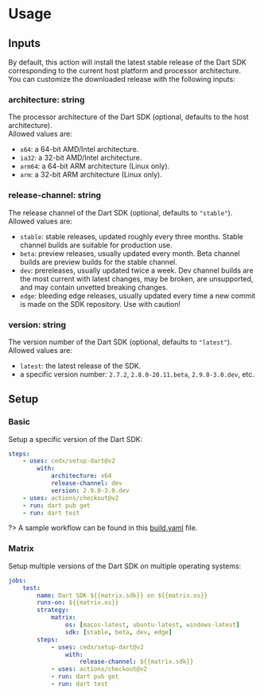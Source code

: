 # Usage

## Inputs
By default, this action will install the latest stable release of the Dart SDK corresponding to the current host platform and processor architecture.  
You can customize the downloaded release with the following inputs:

### **architecture**: string
The processor architecture of the Dart SDK (optional, defaults to the host architecture).  
Allowed values are:

- `x64`: a 64-bit AMD/Intel architecture.
- `ia32`: a 32-bit AMD/Intel architecture.
- `arm64`: a 64-bit ARM architecture (Linux only).
- `arm`: a 32-bit ARM architecture (Linux only).

### **release-channel**: string
The release channel of the Dart SDK (optional, defaults to `"stable"`).  
Allowed values are:

- `stable`: stable releases, updated roughly every three months. Stable channel builds are suitable for production use.
- `beta`: preview releases, usually updated every month. Beta channel builds are preview builds for the stable channel.
- `dev`: prereleases, usually updated twice a week. Dev channel builds are the most current with latest changes, may be broken, are unsupported, and may contain unvetted breaking changes.
- `edge`: bleeding edge releases, usually updated every time a new commit is made on the SDK repository. Use with caution!

### **version**: string
The version number of the Dart SDK (optional, defaults to `"latest"`).  
Allowed values are:

- `latest`: the latest release of the SDK.
- a specific version number: `2.7.2`, `2.8.0-20.11.beta`, `2.9.0-3.0.dev`, etc.

## Setup

### Basic
Setup a specific version of the Dart SDK:

```yaml
steps:
	- uses: cedx/setup-dart@v2
		with:
			architecture: x64
			release-channel: dev
			version: 2.9.0-3.0.dev
	- uses: actions/checkout@v2
	- run: dart pub get
	- run: dart test
```

?> A sample workflow can be found in this [build.yaml](https://git.belin.io/cedx/setup-dart/src/branch/main/example/build.yaml) file.

### Matrix
Setup multiple versions of the Dart SDK on multiple operating systems:

```yaml
jobs:
	test:
		name: Dart SDK ${{matrix.sdk}} on ${{matrix.os}}
		runs-on: ${{matrix.os}}
		strategy:
			matrix:
				os: [macos-latest, ubuntu-latest, windows-latest]
				sdk: [stable, beta, dev, edge]
		steps:
			- uses: cedx/setup-dart@v2
				with:
					release-channel: ${{matrix.sdk}}
			- uses: actions/checkout@v2
			- run: dart pub get
			- run: dart test
```
